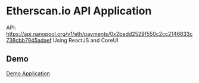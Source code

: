 # Etherscan.io API Application
API: https://api.nanopool.org/v1/eth/payments/0x2bedd2529f550c2cc2146633c738cbb7945adaef
Using ReactJS and CoreUI

## Demo

[Demo Application](http://etherscan-io-api.surge.sh)

<!-- ## App Screenshots -->

<!-- <a href="url"><img src="https://raw.githubusercontent.com/andreycruz16/phonebook-application/master/screenshots/pb1.png" align="left"  ></a> -->
<!-- <a href="url"><img src="https://raw.githubusercontent.com/andreycruz16/phonebook-application/master/screenshots/pb2.png" align="left"  ></a> -->
